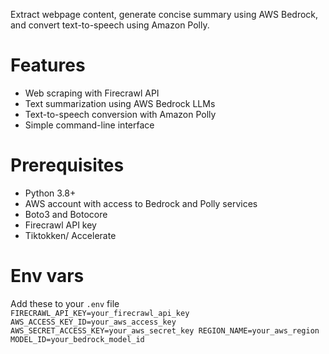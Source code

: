 Extract webpage content, generate concise summary using AWS Bedrock, and convert text-to-speech using Amazon Polly.

# Features
- Web scraping with Firecrawl API
- Text summarization using AWS Bedrock LLMs
- Text-to-speech conversion with Amazon Polly
- Simple command-line interface

# Prerequisites
- Python 3.8+
- AWS account with access to Bedrock and Polly services
- Boto3 and Botocore
- Firecrawl API key
- Tiktokken/ Accelerate

# Env vars
Add these to your <code>.env</code> file
<code> 
FIRECRAWL_API_KEY=your_firecrawl_api_key
AWS_ACCESS_KEY_ID=your_aws_access_key
AWS_SECRET_ACCESS_KEY=your_aws_secret_key
REGION_NAME=your_aws_region
MODEL_ID=your_bedrock_model_id
</code>
